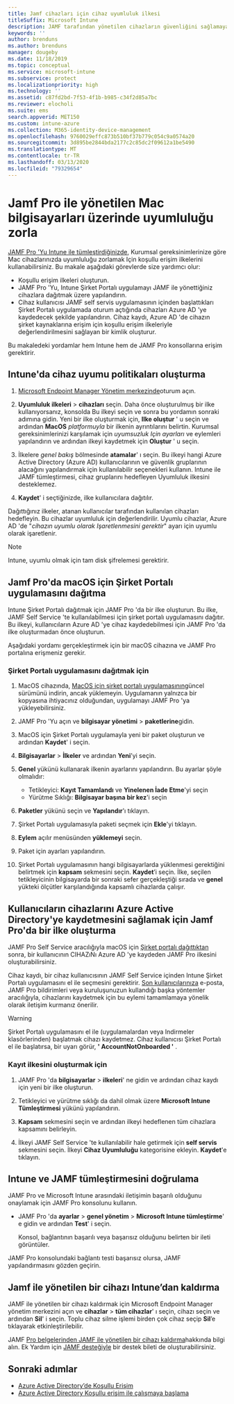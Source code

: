 ```yaml
---
title: Jamf cihazları için cihaz uyumluluk ilkesi
titleSuffix: Microsoft Intune
description: JAMF tarafından yönetilen cihazların güvenliğini sağlamaya yardımcı olmak için Azure Active Directory Koşullu erişimle Microsoft Intune uyumluluk ilkeleri kullanın.
keywords: ''
author: brenduns
ms.author: brenduns
manager: dougeby
ms.date: 11/18/2019
ms.topic: conceptual
ms.service: microsoft-intune
ms.subservice: protect
ms.localizationpriority: high
ms.technology: ''
ms.assetid: c87fd2bd-7f53-4f1b-b985-c34f2d85a7bc
ms.reviewer: elocholi
ms.suite: ems
search.appverid: MET150
ms.custom: intune-azure
ms.collection: M365-identity-device-management
ms.openlocfilehash: 9760029effc873b510bf37b779c054c9a0574a20
ms.sourcegitcommit: 3d895be2844bda2177c2c85dc2f09612a1be5490
ms.translationtype: MT
ms.contentlocale: tr-TR
ms.lasthandoff: 03/13/2020
ms.locfileid: "79329654"
---
```

# <a name="enforce-compliance-on-macs-managed-with-jamf-pro"></a>Jamf Pro ile yönetilen Mac bilgisayarları üzerinde uyumluluğu zorla

[JAMF Pro 'Yu Intune ile tümleştirdiğinizde](conditional-access-integrate-jamf.md), Kurumsal gereksinimlerinize göre Mac cihazlarınızda uyumluluğu zorlamak Için koşullu erişim ilkelerini kullanabilirsiniz.  Bu makale aşağıdaki görevlerde size yardımcı olur:  

- Koşullu erişim ilkeleri oluşturun.
- JAMF Pro 'Yu, Intune Şirket Portalı uygulamayı JAMF ile yönettiğiniz cihazlara dağıtmak üzere yapılandırın.
- Cihaz kullanıcısı JAMF self servis uygulamasının içinden başlattıkları Şirket Portalı uygulamada oturum açtığında cihazları Azure AD 'ye kaydedecek şekilde yapılandırın. Cihaz kaydı, Azure AD 'de cihazın şirket kaynaklarına erişim için koşullu erişim ilkeleriyle değerlendirilmesini sağlayan bir kimlik oluşturur.  
 
Bu makaledeki yordamlar hem Intune hem de JAMF Pro konsollarına erişim gerektirir.

## <a name="set-up-device-compliance-policies-in-intune"></a>Intune'da cihaz uyumu politikaları oluşturma

1. [Microsoft Endpoint Manager Yönetim merkezinde](https://go.microsoft.com/fwlink/?linkid=2109431)oturum açın.

2. **Uyumluluk ilkeleri** > **cihazları** seçin. Daha önce oluşturulmuş bir ilke kullanıyorsanız, konsolda Bu ilkeyi seçin ve sonra bu yordamın sonraki adımına gidin. Yeni bir ilke oluşturmak için, **Ilke oluştur** ' u seçin ve ardından **MacOS** *platformuyla* bir ilkenin ayrıntılarını belirtin. Kurumsal gereksinimlerinizi karşılamak için *uyumsuzluk Için* *ayarları* ve eylemleri yapılandırın ve ardından ilkeyi kaydetmek için **Oluştur** ' u seçin.

3. İlkelere *genel bakış* bölmesinde **atamalar**' ı seçin. Bu ilkeyi hangi Azure Active Directory (Azure AD) kullanıcılarının ve güvenlik gruplarının alacağını yapılandırmak için kullanılabilir seçenekleri kullanın. Intune ile JAMF tümleştirmesi, cihaz gruplarını hedefleyen Uyumluluk ilkesini desteklemez.

4. **Kaydet**' i seçtiğinizde, ilke kullanıcılara dağıtılır.  

Dağıttığınız ilkeler, atanan kullanıcılar tarafından kullanılan cihazları hedefleyin. Bu cihazlar uyumluluk için değerlendirilir. Uyumlu cihazlar, Azure AD 'de "*cihazın uyumlu olarak Işaretlenmesini gerektir*" ayarı için uyumlu olarak işaretlenir.  

> [!NOTE]
> Intune, uyumlu olmak için tam disk şifrelemesi gerektirir.

## <a name="deploy-the-company-portal-app-for-macos-in-jamf-pro"></a>Jamf Pro'da macOS için Şirket Portalı uygulamasını dağıtma

Intune Şirket Portalı dağıtmak için JAMF Pro 'da bir ilke oluşturun. Bu ilke, JAMF Self Service 'te kullanılabilmesi için şirket portalı uygulamasını dağıtır. Bu ilkeyi, kullanıcıların Azure AD 'ye cihaz kaydedebilmesi için JAMF Pro 'da ilke oluşturmadan önce oluşturun.  

Aşağıdaki yordamı gerçekleştirmek için bir macOS cihazına ve JAMF Pro portalına erişmeniz gerekir. 

### <a name="to-deploy-the-company-portal-app"></a>Şirket Portalı uygulamasını dağıtmak için  

1. MacOS cihazında, [MacOS için şirket portalı uygulamasının](https://go.microsoft.com/fwlink/?linkid=862280)güncel sürümünü indirin, ancak yüklemeyin. Uygulamanın yalnızca bir kopyasına ihtiyacınız olduğundan, uygulamayı JAMF Pro 'ya yükleyebilirsiniz.  

2. JAMF Pro 'Yu açın ve **bilgisayar yönetimi** > **paketlerine**gidin.

3. MacOS için Şirket Portalı uygulamayla yeni bir paket oluşturun ve ardından **Kaydet**' i seçin.

4. **Bilgisayarlar** > **İlkeler** ve ardından **Yeni**’yi seçin.

5. **Genel** yükünü kullanarak ilkenin ayarlarını yapılandırın. Bu ayarlar şöyle olmalıdır:
   - Tetikleyici: **Kayıt Tamamlandı** ve **Yinelenen İade Etme**'yi seçin
   - Yürütme Sıklığı: **Bilgisayar başına bir kez**'i seçin

6. **Paketler** yükünü seçin ve **Yapılandır**'ı tıklayın.

7. Şirket Portalı uygulamasıyla paketi seçmek için **Ekle**'yi tıklayın.

8. **Eylem** açılır menüsünden **yüklemeyi** seçin.
9. Paket için ayarları yapılandırın.

10. Şirket Portalı uygulamasının hangi bilgisayarlarda yüklenmesi gerektiğini belirtmek için **kapsam** sekmesini seçin. **Kaydet**’i seçin. İlke, seçilen tetikleyicinin bilgisayarda bir sonraki sefer gerçekleştiği sırada ve **genel** yükteki ölçütler karşılandığında kapsamlı cihazlarda çalışır.

## <a name="create-a-policy-in-jamf-pro-to-have-users-register-their-devices-with-azure-active-directory"></a>Kullanıcıların cihazlarını Azure Active Directory'ye kaydetmesini sağlamak için Jamf Pro'da bir ilke oluşturma  

JAMF Pro Self Service aracılığıyla macOS için [Şirket portalı dağıttıktan](conditional-access-assign-jamf.md#deploy-the-company-portal-app-for-macos-in-jamf-pro) sonra, bir kullanıcının CIHAZıNı Azure AD 'ye kaydeden JAMF Pro ilkesini oluşturabilirsiniz. 

Cihaz kaydı, bir cihaz kullanıcısının JAMF Self Service içinden Intune Şirket Portalı uygulamasını el ile seçmesini gerektirir. [Son kullanıcılarınıza](../fundamentals/end-user-educate.md) e-posta, JAMF Pro bildirimleri veya kuruluşunuzun kullandığı başka yöntemler aracılığıyla, cihazlarını kaydetmek için bu eylemi tamamlamaya yönelik olarak iletişim kurmanız önerilir. 

> [!WARNING]
> Şirket Portalı uygulamasını el ile (uygulamalardan veya Indirmeler klasörlerinden) başlatmak cihazı kaydetmez. Cihaz kullanıcısı Şirket Portalı el ile başlatırsa, bir uyarı görür, **' AccountNotOnboarded '** .

### <a name="to-create-the-registration-policy"></a>Kayıt ilkesini oluşturmak için  

1. JAMF Pro 'da **bilgisayarlar** > **ilkeleri**' ne gidin ve ardından cihaz kaydı için yeni bir ilke oluşturun.

2. Tetikleyici ve yürütme sıklığı da dahil olmak üzere **Microsoft Intune Tümleştirmesi** yükünü yapılandırın.

3. **Kapsam** sekmesini seçin ve ardından ilkeyi hedeflenen tüm cihazlara kapsamını belirleyin.

4. İlkeyi JAMF Self Service 'te kullanılabilir hale getirmek için **self servis** sekmesini seçin. İlkeyi **Cihaz Uyumluluğu** kategorisine ekleyin. **Kaydet**'e tıklayın.

## <a name="validate-intune-and-jamf-integration"></a>Intune ve JAMF tümleştirmesini doğrulama  

JAMF Pro ve Microsoft Intune arasındaki iletişimin başarılı olduğunu onaylamak için JAMF Pro konsolunu kullanın. 

- JAMF Pro 'da **ayarlar** > **genel yönetim** > **Microsoft Intune tümleştirme**' e gidin ve ardından **Test**' i seçin.

    Konsol, bağlantının başarılı veya başarısız olduğunu belirten bir ileti görüntüler.  

JAMF Pro konsolundaki bağlantı testi başarısız olursa, JAMF yapılandırmasını gözden geçirin. 


## <a name="removing-a-jamf-managed-device-from-intune"></a>Jamf ile yönetilen bir cihazı Intune’dan kaldırma

JAMF ile yönetilen bir cihazı kaldırmak için Microsoft Endpoint Manager yönetim merkezini açın ve **cihazlar** > **tüm cihazlar**' ı seçin, cihazı seçin ve ardından **Sil**' i seçin.  Toplu cihaz silme işlemi birden çok cihaz seçip **Sil**’e tıklayarak etkinleştirilebilir.

JAMF [Pro belgelerinden JAMF ile yönetilen bir cihazı kaldırma](https://www.jamf.com/jamf-nation/articles/80/unmanaging-computers-while-preserving-their-inventory-information)hakkında bilgi alın. Ek Yardım için [JAMF desteğiyle](https://www.jamf.com/support/) bir destek bileti de oluşturabilirsiniz. 

## <a name="next-steps"></a>Sonraki adımlar

- [Azure Active Directory’de Koşullu Erişim](https://docs.microsoft.com/azure/active-directory/active-directory-conditional-access-azure-portal)
- [Azure Active Directory Koşullu erişim ile çalışmaya başlama](https://docs.microsoft.com/azure/active-directory/active-directory-conditional-access-azure-portal-get-started)
